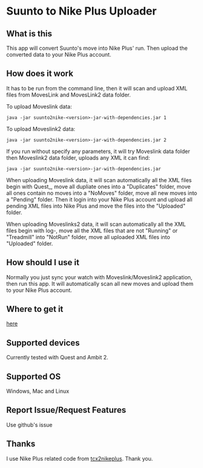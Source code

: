 Suunto to Nike Plus Uploader
===========================


What is this
------------

This app will convert Suunto's move into Nike Plus' run. Then upload the converted data to your Nike Plus account.

How does it work
------------

It has to be run from the command line, then it will scan and upload XML files from MovesLink and MovesLink2 data folder.

To upload Moveslink data:

    java -jar suunto2nike-<version>-jar-with-dependencies.jar 1

To upload Moveslink2 data:

    java -jar suunto2nike-<version>-jar-with-dependencies.jar 2

If you run without specify any parameters, it will try Moveslink data folder then Moveslink2 data folder, uploads any XML it can find:

    java -jar suunto2nike-<version>-jar-with-dependencies.jar

When uploading Moveslink data, it will scan automatically all the XML files begin with Quest_, move all dupliate ones into a "Duplicates" folder, move all ones contain no moves into a "NoMoves" folder, move all new moves into a "Pending" folder. Then it login into your Nike Plus account and upload all pending XML files into Nike Plus and move the files into the "Uploaded" folder.

When uploading Moveslinks2 data, it will scan automatically all the XML files begin with log-, move all the XML files that are not "Running" or "Treadmill" into "NotRun" folder, move all uploaded XML files into "Uploaded" folder.

How should I use it
-------------------

Normally you just sync your watch with Moveslink/Moveslink2 application, then run this app. It will automatically scan all new moves and upload them to your Nike Plus account.

Where to get it
---------------

[here](https://github.com/oldhu/suunto2nike/releases)

Supported devices
-----------------

Currently tested with Quest and Ambit 2.

Supported OS
------------

Windows, Mac and Linux

Report Issue/Request Features
-----------------------------

Use github's issue

Thanks
------

I use Nike Plus related code from [tcx2nikeplus](https://github.com/angusws/tcx2nikeplus). Thank you.
